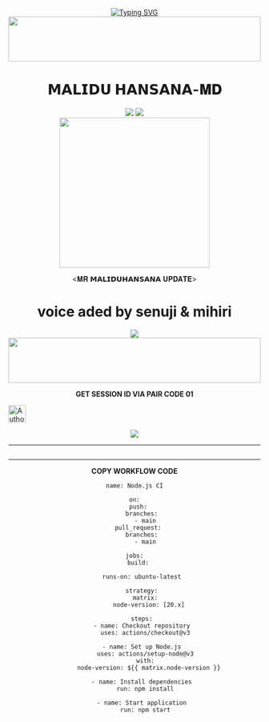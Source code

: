 <div align="center">


 [![Typing SVG](https://readme-typing-svg.herokuapp.com?font=Rockstar-ExtraBold&color=F01&lines=MALIDU-HANSANA+ＭＤ+V1+ＷＨＡＴＳＡＰＰ+ＢＯＴ)](https://git.io/typing-svg)
<img src="https://i.imgur.com/dBaSKWF.gif" height="90" width="100%">




<h1>𝗠𝗔𝗟𝗜𝗗𝗨 𝗛𝗔𝗡𝗦𝗔𝗡𝗔-𝐌𝐃</h1>
<a><img src='https://i.imgur.com/LyHic3i.gif'/></a>
<a><img src='https://i.imgur.com/LyHic3i.gif'/></a>

<div align="center" class= "main"> 
  <img src="https://encrypted-tbn0.gstatic.com/images?q=tbn:ANd9GcR2DsJTn1Zq-Ot2HfC0AJyyxO813o6pXewVCw&s/In-Shot-20241129-183242921.jpg"width="300" height="300"/>


  <𝐌𝐑 𝗠𝗔𝗟𝗜𝗗𝗨𝗛𝗔𝗡𝗦𝗔𝗡𝗔 𝐔𝐏𝐃𝐀𝐓𝐄>


    
    
   <h1>voice aded by senuji & mihiri </h1>

    

  

<a><img src='https://i.imgur.com/LyHic3i.gi'/></a>
<img src="https://i.imgur.com/dBaSKWF.gif" height="90" width="100%">



    




<b>GET SESSION ID VIA PAIR CODE 01</b>

<SESSION ID>
<p align="left">
<a href="https://sobia-md-pair.onrender.com/pair"><img height= "35" title="Author" src="https://img.shields.io/badge/Session-black?style=for-the-badge&logo=render"></a>
<p/>
<a><img src='https://i.imgur.com/LyHic3i.gif'/></a>



</details>
<hr>
<img src="http://readme-typing-svg.herokuapp.com?color=d1fa02&center=true&vCenter=true&multiline=false&lines=Created+By+dinesh_Min" alt="">
<hr>




<b>COPY WORKFLOW CODE</b></br>
```
name: Node.js CI

on:
  push:
    branches:
      - main
  pull_request:
    branches:
      - main

jobs:
  build:

    runs-on: ubuntu-latest

    strategy:
      matrix:
        node-version: [20.x]

    steps:
    - name: Checkout repository
      uses: actions/checkout@v3

    - name: Set up Node.js
      uses: actions/setup-node@v3
      with:
        node-version: ${{ matrix.node-version }}

    - name: Install dependencies
      run: npm install

    - name: Start application
      run: npm start
```
